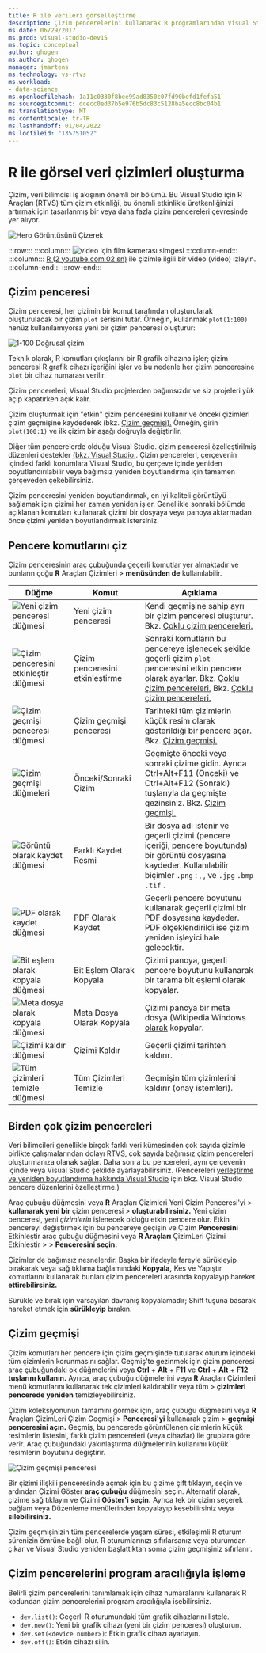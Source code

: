 ```yaml
---
title: R ile verileri görselleştirme
description: Çizim pencerelerini kullanarak R programlarından Visual Studio çizim.
ms.date: 06/29/2017
ms.prod: visual-studio-dev15
ms.topic: conceptual
author: ghogen
ms.author: ghogen
manager: jmartens
ms.technology: vs-rtvs
ms.workload:
- data-science
ms.openlocfilehash: 1a11c0330f8bee99ad8350c07fd90befd1fefa51
ms.sourcegitcommit: dcecc0ed37b5e976b5dc83c5128ba5ecc8bc04b1
ms.translationtype: MT
ms.contentlocale: tr-TR
ms.lasthandoff: 01/04/2022
ms.locfileid: "135751052"
---
```

# <a name="create-visual-data-plots-with-r"></a>R ile görsel veri çizimleri oluşturma

Çizim, veri bilimcisi iş akışının önemli bir bölümü. Bu Visual Studio için R Araçları (RTVS) tüm çizim etkinliği, bu önemli etkinlikle üretkenliğinizi artırmak için tasarlanmış bir veya daha fazla çizim pencereleri çevresinde yer alıyor.

![Hero Görüntüsünü Çizerek](media/plotting-hero-image.png)

:::row:::
    :::column:::
        ![video için film kamerası simgesi](../install/media/video-icon.png "Nasıl yapılacağını görmek için")
    :::column-end:::
    :::column:::
        [R (2 youtube.com 02 sn)](https://www.youtube.com/watch?v=ZTbKmz5RSgY) ile çizimle ilgili bir video (video) izleyin.
    :::column-end:::
:::row-end:::

## <a name="the-plot-window"></a>Çizim penceresi

Çizim penceresi, her çizimin bir komut tarafından oluşturularak oluşturulacak bir çizim `plot` serisini tutar. Örneğin, kullanmak `plot(1:100)` henüz kullanılamıyorsa yeni bir çizim penceresi oluşturur:

![1-100 Doğrusal çizim](media/plotting-1-to-100.png)

Teknik olarak, R komutları çıkışlarını bir R grafik cihazına işler; çizim penceresi R grafik cihazı içeriğini işler ve bu nedenle her çizim penceresine `plot` bir cihaz numarası verilir.

Çizim pencereleri, Visual Studio projelerden bağımsızdır ve siz projeleri yük açıp kapatırken açık kalır.

Çizim oluşturmak için "etkin" çizim penceresini kullanır ve önceki çizimleri çizim geçmişine kaydederek (bkz. [Çizim geçmişi).](#plot-history) Örneğin, girin `plot(100:1)` ve ilk çizim bir aşağı doğruyla değiştirilir.

Diğer tüm pencerelerde olduğu Visual Studio. çizim penceresi özelleştirilmiş düzenleri destekler [(bkz. Visual Studio.](../ide/customizing-window-layouts-in-visual-studio.md). Çizim pencereleri, çerçevenin içindeki farklı konumlara Visual Studio, bu çerçeve içinde yeniden boyutlandırılabilir veya bağımsız yeniden boyutlandırma için tamamen çerçeveden çekebilirsiniz.

Çizim penceresini yeniden boyutlandırmak, en iyi kaliteli görüntüyü sağlamak için çizimi her zaman yeniden işler. Genellikle sonraki bölümde açıklanan komutları kullanarak çizimi bir dosyaya veya panoya aktarmadan önce çizimi yeniden boyutlandırmak istersiniz.

## <a name="plot-window-commands"></a>Pencere komutlarını çiz

Çizim penceresinin araç çubuğunda geçerli komutlar yer almaktadır ve bunların çoğu **R** Araçları Çizimleri  >  **menüsünden de** kullanılabilir.

| Düğme | Komut | Açıklama |
| --- | --- | --- |
| ![Yeni çizim penceresi düğmesi](media/plotting-toolbar-01-new-plot-window.png) | Yeni çizim penceresi | Kendi geçmişine sahip ayrı bir çizim penceresi oluşturur. Bkz. [Çoklu çizim pencereleri.](#multiple-plot-windows) |
| ![Çizim penceresini etkinleştir düğmesi](media/plotting-toolbar-02-activate-plot-window.png) | Çizim penceresini etkinleştirme | Sonraki komutların bu pencereye işlenecek şekilde geçerli çizim `plot` penceresini etkin pencere olarak ayarlar. Bkz. [Çoklu çizim pencereleri.](#multiple-plot-windows) Bkz. [Çoklu çizim pencereleri.](#multiple-plot-windows) |
| ![Çizim geçmişi penceresi düğmesi](media/plotting-toolbar-03-plot-history.png) | Çizim geçmişi penceresi | Tarihteki tüm çizimlerin küçük resim olarak gösterildiği bir pencere açar. Bkz. [Çizim geçmişi.](#plot-history) |
| ![Çizim geçmişi düğmeleri](media/plotting-toolbar-04-plot-history-arrows.png) | Önceki/Sonraki Çizim |  Geçmişte önceki veya sonraki çizime gidin. Ayrıca Ctrl+Alt+F11 (Önceki) ve Ctrl+Alt+F12 (Sonraki) tuşlarıyla da geçmişte gezinsiniz. Bkz. [Çizim geçmişi.](#plot-history) |
| ![Görüntü olarak kaydet düğmesi](media/plotting-toolbar-05-save-as-image.png)| Farklı Kaydet Resmi | Bir dosya adı istenir ve geçerli çizimi (pencere içeriği, pencere boyutunda) bir görüntü dosyasına kaydeder. Kullanılabilir biçimler `.png` : , , ve `.jpg` `.bmp` `.tif` . |
| ![PDF olarak kaydet düğmesi](media/plotting-toolbar-06-save-as-pdf.png)| PDF Olarak Kaydet | Geçerli pencere boyutunu kullanarak geçerli çizimi bir PDF dosyasına kaydeder. PDF ölçeklendirildi ise çizim yeniden işleyici hale gelecektir. |
| ![Bit eşlem olarak kopyala düğmesi](media/plotting-toolbar-07-copy-as-bitmap.png)| Bit Eşlem Olarak Kopyala | Çizimi panoya, geçerli pencere boyutunu kullanarak bir tarama bit eşlemi olarak kopyalar. |
| ![Meta dosya olarak kopyala düğmesi](media/plotting-toolbar-08-copy-as-metafile.png)| Meta Dosya Olarak Kopyala | Çizimi panoya bir meta dosya (Wikipedia Windows [olarak](https://en.wikipedia.org/wiki/Windows_Metafile) kopyalar. |
| ![Çizimi kaldır düğmesi](media/plotting-toolbar-09-remove-plot.png)| Çizimi Kaldır | Geçerli çizimi tarihten kaldırır. |
| ![Tüm çizimleri temizle düğmesi](media/plotting-toolbar-10-clear-all-plots.png) | Tüm Çizimleri Temizle | Geçmişin tüm çizimlerini kaldırır (onay istemleri). |

## <a name="multiple-plot-windows"></a>Birden çok çizim pencereleri

Veri bilimcileri genellikle birçok farklı veri kümesinden çok sayıda çizimle birlikte çalışmalarından dolayı RTVS, çok sayıda bağımsız çizim pencereleri oluşturmanıza olanak sağlar. Daha sonra bu pencereleri, aynı çerçevenin içinde veya Visual Studio şekilde ayarlayabilirsiniz. (Pencereleri [yerleştirme ve yeniden boyutlandırma hakkında Visual Studio](../ide/customizing-window-layouts-in-visual-studio.md) için bkz. Visual Studio pencere düzenlerini özelleştirme.)

Araç çubuğu düğmesini veya **R** Araçları Çizimleri Yeni Çizim Penceresi'yi  >  **kullanarak yeni bir** çizim penceresi  >  **oluşturabilirsiniz.** Yeni çizim penceresi, yeni *çizimlerin* işlenecek olduğu etkin pencere olur. Etkin pencereyi değiştirmek için bu pencereye geçişin ve Çizim **Penceresini** Etkinleştir araç çubuğu düğmesini veya **R Araçları** ÇizimLeri Çizimi Etkinleştir  >    >  **Penceresini seçin.**

Çizimler de bağımsız nesnelerdir. Başka bir ifadeyle fareyle sürükleyip bırakarak veya sağ tıklama bağlamındaki **Kopyala,** Kes  ve Yapıştır komutlarını kullanarak bunları çizim pencereleri arasında kopyalayıp hareket **ettirebilirsiniz.** 

Sürükle ve bırak için varsayılan davranış kopyalamadır; Shift tuşuna basarak hareket etmek için **sürükleyip** bırakın.

## <a name="plot-history"></a>Çizim geçmişi

Çizim komutları her pencere için çizim geçmişinde tutularak oturum içindeki tüm çizimlerin korunmasını sağlar. Geçmiş'te gezinmek için çizim penceresi araç çubuğundaki ok düğmelerini veya **Ctrl** + **Alt** + **F11** ve **Ctrl** + **Alt** + **F12 tuşlarını kullanın.** Ayrıca, araç çubuğu düğmelerini veya **R** Araçları Çizimleri menü komutlarını kullanarak tek çizimleri kaldırabilir veya tüm  >  **çizimleri pencerede yeniden** temizleyebilirsiniz.

Çizim koleksiyonunun tamamını görmek için, araç çubuğu düğmesini veya **R** Araçları ÇizimLeri Çizim Geçmişi  >  **Penceresi'yi** kullanarak çizim  >  **geçmişi penceresini açın.**
Geçmiş, bu pencerede görüntülenen çizimlerin küçük resimlerin listesini, farklı çizim pencereleri (veya cihazlar) ile gruplara göre verir. Araç çubuğundaki yakınlaştırma düğmelerinin kullanımı küçük resimlerin boyutunu değiştirir.

![Çizim geçmişi penceresi](media/plotting-plot-history-window.png)

Bir çizimi ilişkili penceresinde açmak için bu çizime çift tıklayın, seçin ve ardından Çizimi Göster **araç çubuğu** düğmesini seçin. Alternatif olarak, çizime sağ tıklayın ve Çizimi **Göster'i seçin.** Ayrıca tek bir çizim seçerek bağlam veya Düzenleme menülerinden kopyalayıp kesebilirsiniz veya **silebilirsiniz.**

Çizim geçmişinizin tüm pencerelerde yaşam süresi, etkileşimli R oturum sürenizin ömrüne bağlı olur. R oturumlarınızı sıfırlarsanız veya oturumdan çıkar ve Visual Studio yeniden başlattıktan sonra çizim geçmişiniz sıfırlanır.

## <a name="programmatically-manipulate-plot-windows"></a>Çizim pencerelerini program aracılığıyla işleme

Belirli çizim pencerelerini tanımlamak için cihaz numaralarını kullanarak R kodundan çizim pencerelerini program aracılığıyla işebilirsiniz.

- `dev.list()`: Geçerli R oturumundaki tüm grafik cihazlarını listele.
- `dev.new()`: Yeni bir grafik cihazı (yeni bir çizim penceresi) oluşturun.
- `dev.set(<device number>)`: Etkin grafik cihazı ayarlayın.
- `dev.off()`: Etkin cihazı silin.
